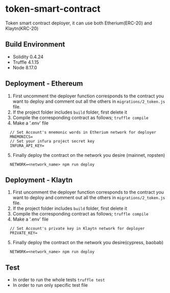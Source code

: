 # token-smart-contract

Token smart contract deployer, it can use both Etherium(ERC-20) and Klaytn(KRC-20)

## Build Environment
- Solidity 0.4.24
- Truffle 4.1.15
- Node 8.17.0


## Deployment - Ethereum
1. First uncomment the deployer function corresponds to the contract you want to deploy and comment out all the others in `migrations/2_token.js` file.
2. If the project folder includes `build` folder, first delete it
3. Compile the corresponding contract as follows;
`truffle compile`
4. Make a '.env' file
```
  // Set Account's mnemonic words in Etherium network for deployer
  MNEMONICS=
  // Set your infura project secret key
  INFURA_API_KEY=
```
5. Finally deploy the contract on the network you desire (mainnet, ropsten)
```
  NETWORK=<network_name> npm run deploy
```


## Deployment - Klaytn
1. First uncomment the deployer function corresponds to the contract you want to deploy and comment out all the others in `migrations/2_token.js` file.
2. If the project folder includes `build` folder, first delete it
3. Compile the corresponding contract as follows;
`truffle compile`
4. Make a '.env' file
```
  // Set Account's private key in Klaytn network for deployer
  PRIVATE_KEY=
```
5. Finally deploy the contract on the network you desire(cypress, baobab)
```
  NETWORK=<network_name> npm run deploy
```

## Test
* In order to run the whole tests
`truffle test`
* In order to run only specific test file